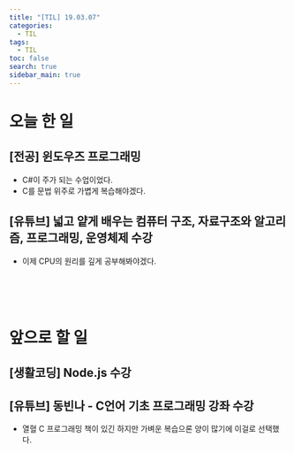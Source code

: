 ```yaml
---
title: "[TIL] 19.03.07"
categories: 
  - TIL
tags: 
  - TIL
toc: false
search: true
sidebar_main: true
---
```


# 오늘 한 일

## [전공] 윈도우즈 프로그래밍
* C#이 주가 되는 수업이었다.
* C를 문법 위주로 가볍게 복습해야겠다.

## [유튜브] 넓고 얕게 배우는 컴퓨터 구조, 자료구조와 알고리즘, 프로그래밍, 운영체제 수강
* 이제 CPU의 원리를 깊게 공부해봐야겠다.
<br><br><br><br><br>


# 앞으로 할 일

## [생활코딩] Node.js 수강

## [유튜브] 동빈나 - C언어 기초 프로그래밍 강좌 수강
* 열혈 C 프로그래밍 책이 있긴 하지만 가벼운 복습으론 양이 많기에 이걸로 선택했다.